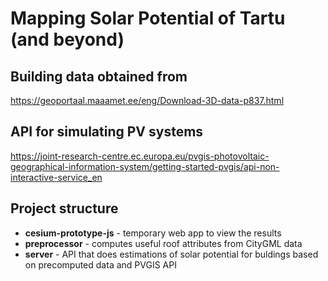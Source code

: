 # Mapping Solar Potential of Tartu (and beyond)

## Building data obtained from

https://geoportaal.maaamet.ee/eng/Download-3D-data-p837.html

## API for simulating PV systems

https://joint-research-centre.ec.europa.eu/pvgis-photovoltaic-geographical-information-system/getting-started-pvgis/api-non-interactive-service_en

## Project structure

* **cesium-prototype-js** - temporary web app to view the results
* **preprocessor** - computes useful roof attributes from CityGML data
* **server** - API that does estimations of solar potential for buldings based on precomputed data and PVGIS API
